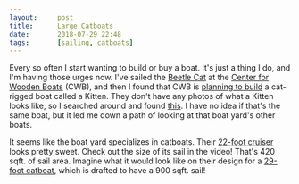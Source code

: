 ```yaml
---
layout:     post
title:      Large Catboats
date:       2018-07-29 22:48
tags:       [sailing, catboats]
---
```


Every so often I start wanting to build or buy a boat. It's just a thing I do, and I'm having those urges now. I've sailed the [Beetle Cat](https://en.wikipedia.org/wiki/Beetle_Cat) at the [Center for Wooden Boats](http://cwb.org/) (CWB), and then I found that CWB is [planning to build](http://cwb.org/classes/kitten-boatbuilding-project/) a cat-rigged boat called a Kitten. They don't have any photos of what a Kitten looks like, so I searched around and found [this](http://areyspondboatyard.com/apby-built-boats/kitten-12/). I have no idea if that's the same boat, but it led me down a path of looking at that boat yard's other boats.

It seems like the boat yard specializes in catboats. Their [22-foot cruiser](http://areyspondboatyard.com/apby-built-boats/22-cruising-catboat/) looks pretty sweet. Check out the size of its sail in the video! That's 420 sqft. of sail area. Imagine what it would look like on their design for a [29-foot catboat](http://areyspondboatyard.com/apby-built-boats/29-catboat/), which is drafted to have a 900 sqft. sail!
